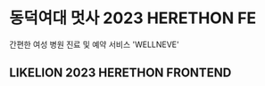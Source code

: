 # 동덕여대 멋사 2023 HERETHON FE <br/>
간편한 여성 병원 진료 및 예약 서비스 'WELLNEVE'
## LIKELION 2023 HERETHON FRONTEND
